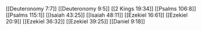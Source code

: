 [[Deuteronomy 7:7]]
[[Deuteronomy 9:5]]
[[2 Kings 19:34]]
[[Psalms 106:8]]
[[Psalms 115:1]]
[[Isaiah 43:25]]
[[Isaiah 48:11]]
[[Ezekiel 16:61]]
[[Ezekiel 20:9]]
[[Ezekiel 36:32]]
[[Ezekiel 39:25]]
[[Daniel 9:18]]
